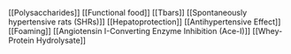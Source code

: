 [[Polysaccharides]]
[[Functional food]]
[[Tbars]]
[[Spontaneously hypertensive rats (SHRs)]]
[[Hepatoprotection]]
[[Antihypertensive Effect]]
[[Foaming]]
[[Angiotensin I-Converting Enzyme Inhibition (Ace-I)]]
[[Whey-Protein Hydrolysate]]
